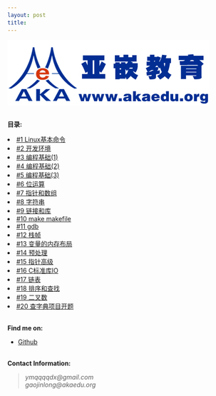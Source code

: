 ```yaml
---
layout: post
title:
---
```

<img src="./images/akaedu.png" alt="akaedu" align="center"/>
<p><br /><b>目录:</b></p>
<li> <a href="/post/chapter_01.html">#1 Linux基本命令</a> </li>
<li> <a href="/post/chapter_02.html">#2 开发环境</a> </li>
<li> <a href="/post/chapter_03.html">#3 编程基础(1)</a> </li>
<li> <a href=".html">#4 编程基础(2)</a> </li>
<li> <a href=".html">#5 编程基础(3)</a> </li>
<li> <a href=".html">#6 位运算</a> </li>
<li> <a href=".html">#7 指针和数组</a> </li>
<li> <a href=".html">#8 字符串</a> </li>
<li> <a href=".html">#9 链接和库</a> </li>
<li> <a href=".html">#10 make makefile</a> </li>
<li> <a href=".html">#11 gdb</a> </li>
<li> <a href=".html">#12 栈帧</a> </li>
<li> <a href=".html">#13 变量的内存布局</a> </li>
<li> <a href=".html">#14 预处理</a> </li>
<li> <a href=".html">#15 指针高级</a> </li>
<li> <a href=".html">#16 C标准库IO</a> </li>
<li> <a href=".html">#17 链表</a> </li>
<li> <a href=".html">#18 排序和查找</a> </li>
<li> <a href=".html">#19 二叉数</a> </li>
<li> <a href=".html">#20 查字典项目开题</a> </li>
<p><br /><b>Find me on:</b></p>

<ul>

<li><a href="http://github.com/ymqqqqdx/">Github</a></li>

</ul>
<p><br /><b>Contact Information:</b></p>

<blockquote>
<p>
<em>ymqqqqdx@gmail.com</em><br>
<em>gaojinlong@akaedu.org</em>
</p>
</blockquote>


